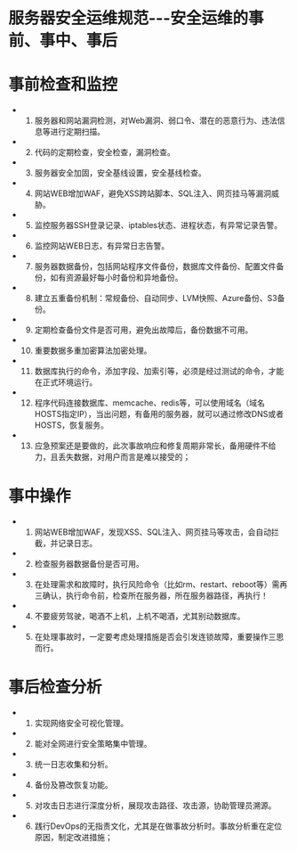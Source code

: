 # 服务器安全运维规范---安全运维的事前、事中、事后


# 事前检查和监控
- 1. 服务器和网站漏洞检测，对Web漏洞、弱口令、潜在的恶意行为、违法信息等进行定期扫描。
- 2. 代码的定期检查，安全检查，漏洞检查。
- 3. 服务器安全加固，安全基线设置，安全基线检查。
- 4. 网站WEB增加WAF，避免XSS跨站脚本、SQL注入、网页挂马等漏洞威胁。
- 5. 监控服务器SSH登录记录、iptables状态、进程状态，有异常记录告警。
- 6. 监控网站WEB日志，有异常日志告警。
- 7. 服务器数据备份，包括网站程序文件备份，数据库文件备份、配置文件备份，如有资源最好每小时备份和异地备份。
- 8. 建立五重备份机制：常规备份、自动同步、LVM快照、Azure备份、S3备份。
- 9. 定期检查备份文件是否可用，避免出故障后，备份数据不可用。
- 10. 重要数据多重加密算法加密处理。
- 11. 数据库执行的命令，添加字段、加索引等，必须是经过测试的命令，才能在正式环境运行。
- 12. 程序代码连接数据库、memcache、redis等，可以使用域名（域名HOSTS指定IP），当出问题，有备用的服务器，就可以通过修改DNS或者HOSTS，恢复服务。
- 13. 应急预案还是要做的，此次事故响应和修复周期非常长，备用硬件不给力，且丢失数据，对用户而言是难以接受的；


# 事中操作
- 1. 网站WEB增加WAF，发现XSS、SQL注入、网页挂马等攻击，会自动拦截，并记录日志。
- 2. 检查服务器数据备份是否可用。
- 3. 在处理需求和故障时，执行风险命令（比如rm、restart、reboot等）需再三确认，执行命令前，检查所在服务器，所在服务器路径，再执行！
- 4. 不要疲劳驾驶，喝酒不上机，上机不喝酒，尤其别动数据库。
- 5. 在处理事故时，一定要考虑处理措施是否会引发连锁故障，重要操作三思而行。


# 事后检查分析
- 1. 实现网络安全可视化管理。
- 2. 能对全网进行安全策略集中管理。
- 3. 统一日志收集和分析。
- 4. 备份及篡改恢复功能。
- 5. 对攻击日志进行深度分析，展现攻击路径、攻击源，协助管理员溯源。
- 6. 践行DevOps的无指责文化，尤其是在做事故分析时。事故分析重在定位原因，制定改进措施；
